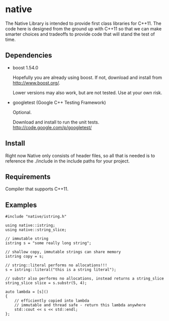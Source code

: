 native
======

The Native Library is intended to provide first class libraries for C++11. The
code here is designed from the ground up with C++11 so that we can make smarter
choices and tradeoffs to provide code that will stand the test of time.

Dependencies
------------

- boost 1.54.0

    Hopefully you are already using boost. If not, download and install from http://www.boost.org/.
    
    Lower versions may also work, but are not tested. Use at your own risk.

- googletest (Google C++ Testing Framework)

    Optional.
    
    Download and install to run the unit tests.
    http://code.google.com/p/googletest/

Install
-------

Right now Native only consists of header files, so all that is needed is to
reference the ./include in the include paths for your project.

Requirements
------------

Compiler that supports C++11.

Examples
--------

```
#include "native/istring.h"

using native::istring;
using native::string_slice;

// immutable string
istring s = "some really long string";

// shallow copy, immutable strings can share memory
istring copy = s;

// string::literal performs no allocations!!!
s = istring::literal("this is a string literal");

// substr also performs no allocations, instead returns a string_slice
string_slice slice = s.substr(5, 4);

auto lambda = [s]()
{
    // efficiently copied into lambda
    // immutable and thread safe - return this lambda anywhere
    std::cout << s << std::endl;
};
```
